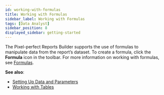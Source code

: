 ```yaml
---
id: working-with-formulas
title: Working with Formulas
sidebar_label: Working with Formulas
tags: [Data Analyst]
sidebar_position: 8
displayed_sidebar: getting-started
---
```

<div style={{textAlign: "justify"}}>



The Pixel-perfect Reports Builder supports the use of formulas to manipulate data from the report’s dataset. To create a formula, click the **Formula** icon in the toolbar. For more information on working with formulas, see [Formulas](../05-Working%20with%20Data/Datasets/03-Analyze/10-Formula%20Builder/overview-of-formula-builder.md).

**See also**:
- [Setting Up Data and Parameters](data-and-parameters.md)
- [Working with Tables](tables.md)

</div>